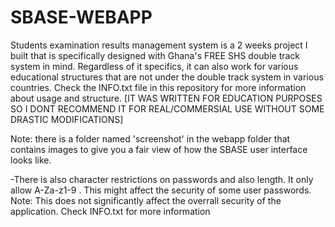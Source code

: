 # SBASE-WEBAPP
Students examination results management system is a 2 weeks project I built that is specifically designed with Ghana's FREE SHS double track system in mind. 
Regardless of it specifics, it can also work for various educational structures that are not under the double track system in various countries. Check the INFO.txt file in this repository for more information about usage and structure.
[IT WAS WRITTEN FOR EDUCATION PURPOSES SO I DONT RECOMMEND IT FOR REAL/COMMERSIAL USE WITHOUT SOME DRASTIC MODIFICATIONS] 

Note: there is a folder named 'screenshot' in the webapp folder that contains images to give you a fair view of how the SBASE user interface looks like. 

-There is also character restrictions on passwords and also length. It only allow A-Za-z1-9 . This might affect the security of some user passwords. 
Note: This does not significantly affect the overrall security of the application. Check INFO.txt for more information
